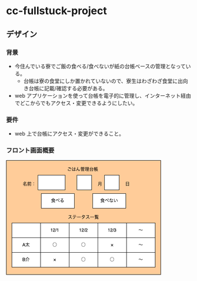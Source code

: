 # cc-fullstuck-project

## デザイン

### 背景

- 今住んでいる寮でご飯の食べる/食べないが紙の台帳ベースの管理となっている。
  - 台帳は寮の食堂にしか置かれていないので、寮生はわざわざ食堂に出向き台帳に記載/確認する必要がある。
- web アプリケーションを使って台帳を電子的に管理し、インターネット経由でどこからでもアクセス・変更できるようにしたい。

### 要件

- web 上で台帳にアクセス・変更ができること。

### フロント画面概要

![front_overview](images/front_overview.drawio.png)
